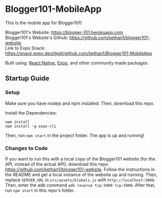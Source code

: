 # Blogger101-MobileApp

This is the mobile app for Blogger101!

Blogger101's Website: https://blogger-101.herokuapp.com  
Blogger101's Website's Github: https://github.com/kethan1/blogger101-website  
Link to Expo Snack: https://snack.expo.dev/@git/github.com/kethan1/Blogger101-MobileApp

Built using: [React Native](https://reactnative.dev/), [Expo](https://expo.dev/), and other community made packages.

## Startup Guide

### Setup

Make sure you have nodejs and npm installed. Then, download this repo.

Install the Dependencies:

```
npm install
npm install -g expo-cli
```

Then, run `npm start` in the project folder. The app is up and running!

### Changes to Code

If you want to run this with a local copy of the Blogger101 website (for the API, instead of the actual API), download this repo: https://github.com/kethan1/blogger101-website. Follow the instructions in the README and get a local instance of the website up and running. Then, replace `SERVER_URL` in `src/assets/Globals.js` with `http://localhost:5000`. Then, enter the adb command `adb reverse tcp:5000 tcp:5000`. After that, run `npm start` in this repo's folder.
